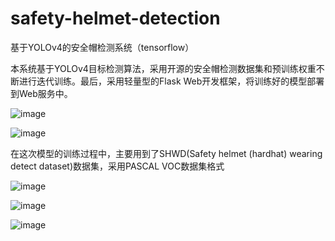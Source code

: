 # safety-helmet-detection
基于YOLOv4的安全帽检测系统（tensorflow）

本系统基于YOLOv4目标检测算法，采用开源的安全帽检测数据集和预训练权重不断进行迭代训练。最后，采用轻量型的Flask Web开发框架，将训练好的模型部署到Web服务中。

![image](https://user-images.githubusercontent.com/105783906/229492522-b2d7aab3-6206-45d7-9f2e-824dfb77732a.png)

![image](https://user-images.githubusercontent.com/105783906/229491205-f22d5569-f58b-44a8-8454-53d64d4bcdc5.png)

在这次模型的训练过程中，主要用到了SHWD(Safety helmet (hardhat) wearing detect dataset)数据集，采用PASCAL VOC数据集格式

![image](https://user-images.githubusercontent.com/105783906/229492289-62c87fa5-3648-4abe-bb92-50764ed8434c.png)

![image](https://user-images.githubusercontent.com/105783906/229492252-00dc0d9e-0200-4876-9faa-df0399d49eda.png)

![image](https://user-images.githubusercontent.com/105783906/229492194-243f037f-e32c-42bb-a894-dbca019004f6.png)

